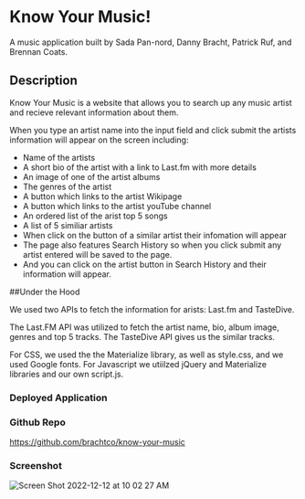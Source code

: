 # Know Your Music!

A music application built by Sada Pan-nord, Danny Bracht, Patrick Ruf, and Brennan Coats.

## Description

Know Your Music is a website that allows you to search up any music artist and recieve relevant information about them.

When you type an artist name into the input field and click submit
the artists information will appear on the screen including:

- Name of the artists
- A short bio of the artist with a link to Last.fm with more details
- An image of one of the artist albums
- The genres of the artist
- A button which links to the artist Wikipage
- A button which links to the artist youTube channel
- An ordered list of the arist top 5 songs
- A list of 5 similiar artists
- When click on the button of a similar artist their infomation will appear
- The page also features Search History so when you click submit any artist entered will be saved to the page.
- And you can click on the artist button in Search History and their information will appear. 

##Under the Hood

We used two APIs to fetch the information for arists: Last.fm and TasteDive.

The Last.FM API was utilized to fetch the artist name, bio, album image, genres and top 5 tracks.
The TasteDive API gives us the similar tracks.

For CSS, we used the the Materialize library, as well as style.css, and we used Google fonts.
For Javascript we utiilzed jQuery and Materialize libraries and our own script.js.

### Deployed Application


### Github Repo
https://github.com/brachtco/know-your-music


### Screenshot
![Screen Shot 2022-12-12 at 10 02 27 AM](https://user-images.githubusercontent.com/17559972/207107624-26fdd58d-4e5f-451e-942d-32e666aaec8a.png)

